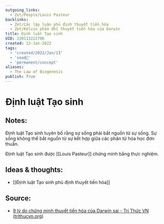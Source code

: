 ```yaml
---
outgoing_links:
  - Zet/People/Louis Pasteur
backlinks:
  - Zet/Các lập luận phủ định thuyết tiến hóa
  - Zet/Kelvin phản đối thuyết tiến hóa của Darwin
title: Định luật Tạo sinh
UID: 220113222706
created: 13-Jan-2022
tags:
  - 'created/2022/Jan/13'
  - 'seed🥜'
  - 'permanent/concept'
aliases:
  - The Law of Biogenesis
publish: True
---
```

# Định luật Tạo sinh

## Notes:

Định luật Tạo sinh tuyên bố rằng sự sống phải bắt nguồn từ sự sống. Sự sống không thể bắt nguồn từ sự kết hợp giữa các phân tử hóa học đơn thuần.

Định luật Tạo sinh được [[Louis Pasteur]] chứng minh bằng thực nghiệm.

## Ideas & thoughts:
- [[Định luật Tạo sinh phủ định thuyết tiến hóa]]

## Source:
- [9 lý do chứng minh thuyết tiến hóa của Darwin sai - Trí Thức VN (trithucvn.org)](https://trithucvn.org/khoa-hoc/9-ly-do-chung-minh-thuyet-tien-hoa-cua-darwin-sai.html)